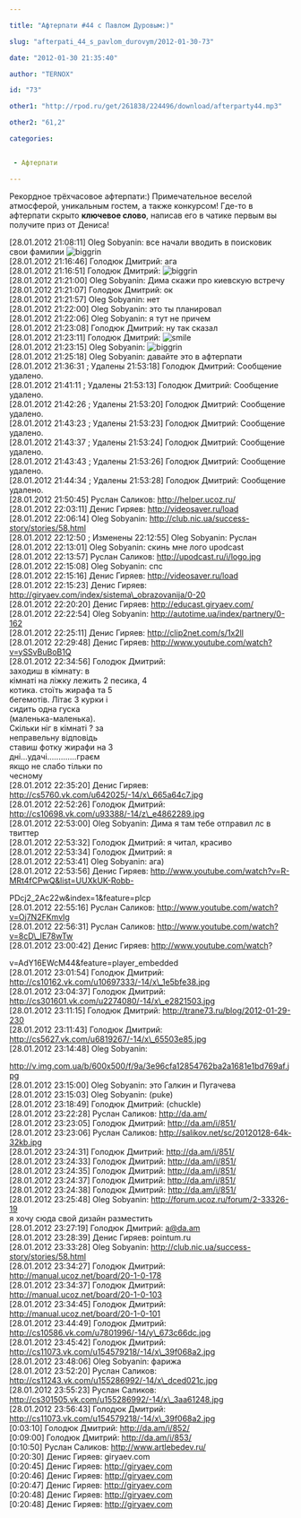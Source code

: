 ```yaml
---

title: "Афтерпати #44 с Павлом Дуровым:)"

slug: "afterpati_44_s_pavlom_durovym/2012-01-30-73"

date: "2012-01-30 21:35:40"

author: "TERNOX"

id: "73"

other1: "http://rpod.ru/get/261838/224496/download/afterparty44.mp3"

other2: "61,2"

categories:


 - Афтерпати

---
```

Рекордное трёхчасовое афтерпати:) Примечательное веселой атмосферой, уникальным гостем, а также конкурсом! Где-то в афтерпати скрыто **ключевое слово**, написав его в чатике первым вы получите приз от Дениса!  
  

\[28.01.2012 21:08:11\] Oleg Sobyanin: все начали вводить в поисковик свои фамилии ![biggrin](http://s15.ucoz.net/sm/1/biggrin.gif)  
\[28.01.2012 21:16:46\] Голодюк Дмитрий: ага  
\[28.01.2012 21:16:51\] Голодюк Дмитрий: ![biggrin](http://s15.ucoz.net/sm/1/biggrin.gif)  
\[28.01.2012 21:21:00\] Oleg Sobyanin: Дима скажи про киевскую встречу  
\[28.01.2012 21:21:07\] Голодюк Дмитрий: ок  
\[28.01.2012 21:21:57\] Oleg Sobyanin: нет  
\[28.01.2012 21:22:00\] Oleg Sobyanin: это ты планировал  
\[28.01.2012 21:22:06\] Oleg Sobyanin: я тут не причем  
\[28.01.2012 21:23:08\] Голодюк Дмитрий: ну так сказал  
\[28.01.2012 21:23:11\] Голодюк Дмитрий: ![smile](http://s15.ucoz.net/sm/1/smile.gif)  
\[28.01.2012 21:23:15\] Oleg Sobyanin: ![biggrin](http://s15.ucoz.net/sm/1/biggrin.gif)  
\[28.01.2012 21:25:18\] Oleg Sobyanin: давайте это в афтерпати  
\[28.01.2012 21:36:31 ; Удалены 21:53:18\] Голодюк Дмитрий: Сообщение удалено.  
\[28.01.2012 21:41:11 ; Удалены 21:53:13\] Голодюк Дмитрий: Сообщение удалено.  
\[28.01.2012 21:42:26 ; Удалены 21:53:20\] Голодюк Дмитрий: Сообщение удалено.  
\[28.01.2012 21:43:23 ; Удалены 21:53:23\] Голодюк Дмитрий: Сообщение удалено.  
\[28.01.2012 21:43:37 ; Удалены 21:53:24\] Голодюк Дмитрий: Сообщение удалено.  
\[28.01.2012 21:43:43 ; Удалены 21:53:26\] Голодюк Дмитрий: Сообщение удалено.  
\[28.01.2012 21:44:34 ; Удалены 21:53:28\] Голодюк Дмитрий: Сообщение удалено.  
\[28.01.2012 21:50:45\] Руслан Саликов: http://helper.ucoz.ru/  
\[28.01.2012 22:03:11\] Денис Гиряев: http://videosaver.ru/load  
\[28.01.2012 22:06:14\] Oleg Sobyanin: http://club.nic.ua/success-story/stories/58.html  
\[28.01.2012 22:12:50 ; Изменены 22:12:55\] Oleg Sobyanin: Руслан  
\[28.01.2012 22:13:01\] Oleg Sobyanin: скинь мне лого upodcast  
\[28.01.2012 22:13:57\] Руслан Саликов: http://upodcast.ru/i/logo.jpg  
\[28.01.2012 22:15:08\] Oleg Sobyanin: спс  
\[28.01.2012 22:15:16\] Денис Гиряев: http://videosaver.ru/load  
\[28.01.2012 22:15:23\] Денис Гиряев: http://giryaev.com/index/sistema\_obrazovanija/0-20  
\[28.01.2012 22:20:20\] Денис Гиряев: http://educast.giryaev.com/  
\[28.01.2012 22:22:54\] Oleg Sobyanin: http://autotime.ua/index/partnery/0-162  
\[28.01.2012 22:25:11\] Денис Гиряев: http://clip2net.com/s/1x2ll  
\[28.01.2012 22:29:48\] Денис Гиряев: http://www.youtube.com/watch?v=ySSvBuBoB1Q  
\[28.01.2012 22:34:56\] Голодюк Дмитрий:  
заходиш в кімнату: в  
кімнаті на ліжку лежить 2 песика, 4  
котика. стоїть жирафа та 5  
бегемотів. Літає 3 курки і  
сидить одна гуска  
(маленька-маленька).  
Скільки ніг в кімнаті ? за  
неправельну відповідь  
ставиш фотку жирафи на 3  
дні...удачі.............граєм  
якщо не слабо тільки по  
чесному  
\[28.01.2012 22:35:20\] Денис Гиряев: http://cs5760.vk.com/u642025/-14/x\_665a64c7.jpg  
\[28.01.2012 22:52:26\] Голодюк Дмитрий: http://cs10698.vk.com/u93388/-14/z\_e4862289.jpg  
\[28.01.2012 22:53:00\] Oleg Sobyanin: Дима я там тебе отправил лс в твиттер  
\[28.01.2012 22:53:32\] Голодюк Дмитрий: я читал, красиво  
\[28.01.2012 22:53:34\] Голодюк Дмитрий: я  
\[28.01.2012 22:53:41\] Oleg Sobyanin: ага)  
\[28.01.2012 22:53:56\] Денис Гиряев: http://www.youtube.com/watch?v=R-MRt4fCPwQ&list=UUXkUK-Robb-  
  
PDcj2\_2Ac22w&index=1&feature=plcp  
\[28.01.2012 22:55:16\] Руслан Саликов: http://www.youtube.com/watch?v=Oj7N2FKmvIg  
\[28.01.2012 22:56:31\] Руслан Саликов: http://www.youtube.com/watch?v=8cD\_lE78wTw  
\[28.01.2012 23:00:42\] Денис Гиряев: http://www.youtube.com/watch?  
  
v=AdY16EWcM44&feature=player\_embedded  
\[28.01.2012 23:01:54\] Голодюк Дмитрий: http://cs10162.vk.com/u10697333/-14/x\_1e5bfe38.jpg  
\[28.01.2012 23:04:37\] Голодюк Дмитрий: http://cs301601.vk.com/u2274080/-14/x\_e2821503.jpg  
\[28.01.2012 23:11:15\] Голодюк Дмитрий: http://trane73.ru/blog/2012-01-29-230  
\[28.01.2012 23:11:43\] Голодюк Дмитрий: http://cs5627.vk.com/u6819267/-14/x\_65503e85.jpg  
\[28.01.2012 23:14:48\] Oleg Sobyanin:  
  
http://v.img.com.ua/b/600x500/f/9a/3e96cfa12854762ba2a1681e1bd769af.jpg  
\[28.01.2012 23:15:00\] Oleg Sobyanin: это Галкин и Пугачева  
\[28.01.2012 23:15:03\] Oleg Sobyanin: (puke)  
\[28.01.2012 23:18:49\] Голодюк Дмитрий: (chuckle)  
\[28.01.2012 23:22:28\] Руслан Саликов: http://da.am/  
\[28.01.2012 23:23:05\] Голодюк Дмитрий: http://da.am/i/851/  
\[28.01.2012 23:23:06\] Руслан Саликов: http://salikov.net/sc/20120128-64k-32kb.jpg  
\[28.01.2012 23:24:31\] Голодюк Дмитрий: http://da.am/i/851/  
\[28.01.2012 23:24:33\] Голодюк Дмитрий: http://da.am/i/851/  
\[28.01.2012 23:24:35\] Голодюк Дмитрий: http://da.am/i/851/  
\[28.01.2012 23:24:37\] Голодюк Дмитрий: http://da.am/i/851/  
\[28.01.2012 23:24:38\] Голодюк Дмитрий: http://da.am/i/851/  
\[28.01.2012 23:25:48\] Oleg Sobyanin: http://forum.ucoz.ru/forum/2-33326-19  
я хочу сюда свой дизайн разместить  
\[28.01.2012 23:27:19\] Голодюк Дмитрий: a@da.am  
\[28.01.2012 23:28:39\] Денис Гиряев: pointum.ru  
\[28.01.2012 23:33:28\] Oleg Sobyanin: http://club.nic.ua/success-story/stories/58.html  
\[28.01.2012 23:34:27\] Голодюк Дмитрий: http://manual.ucoz.net/board/20-1-0-178  
\[28.01.2012 23:34:37\] Голодюк Дмитрий: http://manual.ucoz.net/board/20-1-0-103  
\[28.01.2012 23:34:45\] Голодюк Дмитрий: http://manual.ucoz.net/board/20-1-0-101  
\[28.01.2012 23:44:49\] Голодюк Дмитрий: http://cs10586.vk.com/u7801996/-14/y\_673c66dc.jpg  
\[28.01.2012 23:45:42\] Голодюк Дмитрий: http://cs11073.vk.com/u154579218/-14/x\_39f068a2.jpg  
\[28.01.2012 23:48:06\] Oleg Sobyanin: фарижа  
\[28.01.2012 23:52:20\] Руслан Саликов: http://cs11243.vk.com/u155286992/-14/x\_dced021c.jpg  
\[28.01.2012 23:55:23\] Руслан Саликов: http://cs301505.vk.com/u155286992/-14/x\_3aa61248.jpg  
\[28.01.2012 23:56:43\] Голодюк Дмитрий: http://cs11073.vk.com/u154579218/-14/x\_39f068a2.jpg  
\[0:03:10\] Голодюк Дмитрий: http://da.am/i/852/  
\[0:09:00\] Голодюк Дмитрий: http://da.am/i/853/  
\[0:10:50\] Руслан Саликов: http://www.artlebedev.ru/  
\[0:20:30\] Денис Гиряев: giryaev.com  
\[0:20:45\] Денис Гиряев: http://giryaev.com  
\[0:20:46\] Денис Гиряев: http://giryaev.com  
\[0:20:47\] Денис Гиряев: http://giryaev.com  
\[0:20:48\] Денис Гиряев: http://giryaev.com  
\[0:20:48\] Денис Гиряев: http://giryaev.com